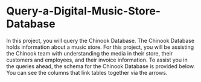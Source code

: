 # Query-a-Digital-Music-Store-Database
In this project, you will query the Chinook Database. The Chinook Database holds information about a music store. For this project, you will be assisting the Chinook team with understanding the media in their store, their customers and employees, and their invoice information. To assist you in the queries ahead, the schema for the Chinook Database is provided below. You can see the columns that link tables together via the arrows.
